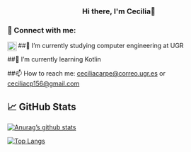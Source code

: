 <!--
**ceciliacarpe/ceciliacarpe** is a ✨ _special_ ✨ repository because its `README.md` (this file) appears on your GitHub profile.

Here are some ideas to get you started:

- 🔭 I’m currently working on ...
- 🌱 I’m currently learning ...
- 👯 I’m looking to collaborate on ...
- 🤔 I’m looking for help with ...
- 💬 Ask me about ...
- 📫 How to reach me: ceciliacarpe@correo.ugr.es or ceciliacp156@gmail.com
- 😄 Pronouns: ...
- ⚡ Fun fact: ...
-->

<h3 align="center">
Hi there, I'm Cecilia👋
</h3>

### 🤝 Connect with me: 
<a href="https://www.linkedin.com/in/ceciliacp"><img align="left" src="https://raw.githubusercontent.com/ceciliacp/ceciliacp/main/images/linkedin.svg" alt="Cecilia | LinkedIn" width="21px"/></a>

##🔭 I’m currently studying computer engineering at UGR

##🌱 I’m currently learning Kotlin

##📫 How to reach me: ceciliacarpe@correo.ugr.es or ceciliacp156@gmail.com

## 📈 GitHub Stats 

[![Anurag’s github stats](https://github-readme-stats.vercel.app/api?username=ceciliacarpe)](https://github.com/ceciliacarpe)

[![Top Langs](https://github-readme-stats.vercel.app/api/top-langs/?username=ceciliacarpe&layout=compact)](https://github.com/yushi1007)

